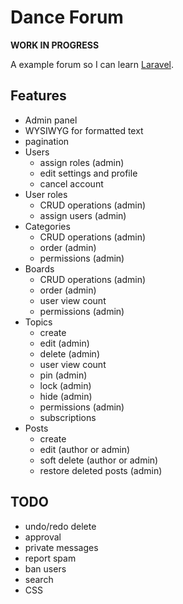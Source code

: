# Dance Forum

**WORK IN PROGRESS**

A example forum so I can learn [Laravel](http://laravel.com).

## Features

- Admin panel
- WYSIWYG for formatted text
- pagination
- Users
  - assign roles (admin)
  - edit settings and profile
  - cancel account
- User roles
  - CRUD operations (admin)
  - assign users (admin)
- Categories
  - CRUD operations (admin)
  - order (admin)
  - permissions (admin)
- Boards
  - CRUD operations (admin)
  - order (admin)
  - user view count
  - permissions (admin)
- Topics
  - create
  - edit (admin)
  - delete (admin)
  - user view count
  - pin (admin)
  - lock (admin)
  - hide (admin)
  - permissions (admin)
  - subscriptions
- Posts
  - create
  - edit (author or admin)
  - soft delete (author or admin)
  - restore deleted posts (admin)

## TODO

- undo/redo delete
- approval
- private messages
- report spam
- ban users
- search
- CSS
